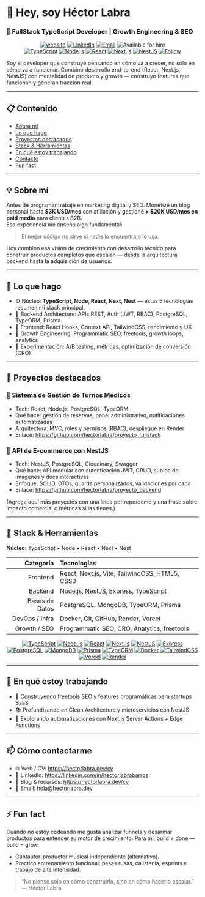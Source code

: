 # 👋 Hey, soy Héctor Labra

### 🚀 FullStack TypeScript Developer | Growth Engineering & SEO

<p align="center">
  <a href="https://hectorlabra.dev/cv"><img alt="website" src="https://img.shields.io/badge/Web-hectorlabra.dev%2Fcv-00acee?style=for-the-badge&logo=google-chrome&logoColor=white"/></a>
  <a href="https://linkedin.com/in/hectorlabrabarros"><img alt="LinkedIn" src="https://img.shields.io/badge/LinkedIn-hectorlabrabarros-0A66C2?style=for-the-badge&logo=linkedin&logoColor=white"/></a>
  <a href="mailto:hola@hectorlabra.dev"><img alt="Email" src="https://img.shields.io/badge/Email-hola%40hectorlabra.dev-D14836?style=for-the-badge&logo=gmail&logoColor=white"/></a>
  <img alt="Available for hire" src="https://img.shields.io/badge/Available_for_hire-Yes-brightgreen?style=for-the-badge&logo=github&logoColor=white"/>
  <br/>
  <!-- Core stack badges (nucleo) -->
  <a href="https://github.com/hectorlabra"><img alt="TypeScript" src="https://img.shields.io/badge/TypeScript-3178C6?style=for-the-badge&logo=typescript&logoColor=white"/></a>
  <a href="https://github.com/hectorlabra"><img alt="Node.js" src="https://img.shields.io/badge/Node.js-43853D?style=for-the-badge&logo=node.js&logoColor=white"/></a>
  <a href="https://github.com/hectorlabra"><img alt="React" src="https://img.shields.io/badge/React-20232A?style=for-the-badge&logo=react&logoColor=61DAFB"/></a>
  <a href="https://github.com/hectorlabra"><img alt="Next.js" src="https://img.shields.io/badge/Next.js-000000?style=for-the-badge&logo=nextdotjs&logoColor=white"/></a>
  <a href="https://github.com/hectorlabra"><img alt="NestJS" src="https://img.shields.io/badge/NestJS-E0234E?style=for-the-badge&logo=nestjs&logoColor=white"/></a>
  <a href="https://github.com/hectorlabra"><img alt="Follow" src="https://img.shields.io/github/followers/hectorlabra?label=Follow&style=social"/></a>
</p>

Soy el developer que construye pensando en cómo va a crecer, no sólo en cómo va a funcionar. Combino desarrollo end-to-end (React, Next.js, NestJS) con mentalidad de producto y growth — construyo features que funcionan y generan tracción real.

---

## 📋 Contenido

- [Sobre mí](#-sobre-mí)
- [Lo que hago](#-lo-que-hago)
- [Proyectos destacados](#-proyectos-destacados)
- [Stack & Herramientas](#-stack--herramientas)
- [En qué estoy trabajando](#-en-qué-estoy-trabajando)
- [Contacto](#-cómo-contactarme)
- [Fun fact](#-fun-fact)

---

## 💡 Sobre mí

Antes de programar trabajé en marketing digital y SEO. Monetizé un blog personal hasta **$3K USD/mes** con afiliación y gestioné **> $20K USD/mes en paid media** para clientes B2B.  
Esa experiencia me enseñó algo fundamental:

> El mejor código no sirve si nadie lo encuentra o lo usa.

Hoy combino esa visión de crecimiento con desarrollo técnico para construir productos completos que escalan — desde la arquitectura backend hasta la adquisición de usuarios.

---

## 🧠 Lo que hago

- ⚙️ Núcleo: **TypeScript, Node, React, Next, Nest** — estas 5 tecnologías resumen mi stack principal.
- 🧩 Backend Architecture: APIs REST, Auth (JWT, RBAC), PostgreSQL, TypeORM, Prisma
- 🎨 Frontend: React Hooks, Context API, TailwindCSS, rendimiento y UX
- 🚀 Growth Engineering: Programmatic SEO, freetools, growth loops, analytics
- 🧪 Experimentación: A/B testing, métricas, optimización de conversión (CRO)

---

## 🧱 Proyectos destacados

### 🏥 Sistema de Gestión de Turnos Médicos

- Tech: React, Node.js, PostgreSQL, TypeORM
- Qué hace: gestión de reservas, panel administrativo, notificaciones automatizadas
- Arquitectura: MVC, roles y permisos (RBAC), despliegue en Render
- Enlace: https://github.com/hectorlabra/proyecto_fullstack

### 🛒 API de E-commerce con NestJS

- Tech: NestJS, PostgreSQL, Cloudinary, Swagger
- Qué hace: API modular con autenticación JWT, CRUD, subida de imágenes y docs interactivas
- Enfoque: SOLID, DTOs, guards personalizados, validaciones por capa
- Enlace: https://github.com/hectorlabra/proyecto_backend

(Agrega aquí más proyectos con una línea por repo/demo y una frase sobre impacto comercial o métricas si las tienes.)

---

## 🧰 Stack & Herramientas

**Núcleo:** TypeScript • Node • React • Next • Nest

|      Categoría | Tecnologías                                    |
| -------------: | :--------------------------------------------- |
|       Frontend | React, Next.js, Vite, TailwindCSS, HTML5, CSS3 |
|        Backend | Node.js, NestJS, Express, TypeScript           |
| Bases de Datos | PostgreSQL, MongoDB, TypeORM, Prisma           |
| DevOps / Infra | Docker, Git, GitHub, Render, Vercel            |
|   Growth / SEO | Programmatic SEO, CRO, Analytics, freetools    |

<!-- Badges for full stack & tools -->
<p align="center">
  <a href="https://github.com/hectorlabra"><img alt="TypeScript" src="https://img.shields.io/badge/TypeScript-3178C6?style=for-the-badge&logo=typescript&logoColor=white"/></a>
  <a href="https://github.com/hectorlabra"><img alt="Node.js" src="https://img.shields.io/badge/Node.js-43853D?style=for-the-badge&logo=node.js&logoColor=white"/></a>
  <a href="https://github.com/hectorlabra"><img alt="React" src="https://img.shields.io/badge/React-20232A?style=for-the-badge&logo=react&logoColor=61DAFB"/></a>
  <a href="https://github.com/hectorlabra"><img alt="Next.js" src="https://img.shields.io/badge/Next.js-000000?style=for-the-badge&logo=nextdotjs&logoColor=white"/></a>
  <a href="https://github.com/hectorlabra"><img alt="NestJS" src="https://img.shields.io/badge/NestJS-E0234E?style=for-the-badge&logo=nestjs&logoColor=white"/></a>
  <a href="https://github.com/hectorlabra"><img alt="Express" src="https://img.shields.io/badge/Express-404D59?style=for-the-badge&logo=express&logoColor=white"/></a>
  <a href="https://github.com/hectorlabra"><img alt="PostgreSQL" src="https://img.shields.io/badge/PostgreSQL-336791?style=for-the-badge&logo=postgresql&logoColor=white"/></a>
  <a href="https://github.com/hectorlabra"><img alt="MongoDB" src="https://img.shields.io/badge/MongoDB-47A248?style=for-the-badge&logo=mongodb&logoColor=white"/></a>
  <a href="https://github.com/hectorlabra"><img alt="Prisma" src="https://img.shields.io/badge/Prisma-2D3748?style=for-the-badge&logo=prisma&logoColor=white"/></a>
  <a href="https://github.com/hectorlabra"><img alt="TypeORM" src="https://img.shields.io/badge/TypeORM-2F74C0?style=for-the-badge&logo=typeorm&logoColor=white"/></a>
  <a href="https://github.com/hectorlabra"><img alt="Docker" src="https://img.shields.io/badge/Docker-2496ED?style=for-the-badge&logo=docker&logoColor=white"/></a>
  <a href="https://github.com/hectorlabra"><img alt="TailwindCSS" src="https://img.shields.io/badge/TailwindCSS-38B2AC?style=for-the-badge&logo=tailwind-css&logoColor=white"/></a>
  <a href="https://github.com/hectorlabra"><img alt="Vercel" src="https://img.shields.io/badge/Vercel-000000?style=for-the-badge&logo=vercel&logoColor=white"/></a>
  <a href="https://github.com/hectorlabra"><img alt="Render" src="https://img.shields.io/badge/Render-111827?style=for-the-badge&logo=render&logoColor=white"/></a>
</p>

---

## 🌱 En qué estoy trabajando

- 🚧 Construyendo freetools SEO y features programáticas para startups SaaS
- 📚 Profundizando en Clean Architecture y microservicios con NestJS
- 🧠 Explorando automatizaciones con Next.js Server Actions + Edge Functions

---

## 📫 Cómo contactarme

- 🌐 Web / CV: https://hectorlabra.dev/cv
- 💼 LinkedIn: https://linkedin.com/in/hectorlabrabarros
- 🧠 Blog & recursos: https://hectorlabra.dev/cv
- 📧 Email: [hola@hectorlabra.dev](mailto:hola@hectorlabra.dev)

---

## ⚡ Fun fact

Cuando no estoy codeando me gusta analizar funnels y desarmar productos para entender su motor de crecimiento. Para mí, build ≠ done — build = grow.

- Cantautor-productor musical independiente (alternativo).
- Practico entrenamiento funcional: pesas rusas, calistenia, esprints y trabajo de alta intensidad.

> “No pienso solo en cómo construirlo, sino en cómo hacerlo escalar.” — Héctor Labra
